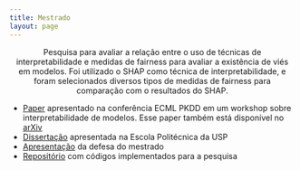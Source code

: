 ```yaml
---
title: Mestrado
layout: page
---
```


<div align="center">
Pesquisa para avaliar a relação entre o uso de técnicas de interpretabilidade e medidas de fairness para avaliar a existência de viés em modelos. Foi utilizado o SHAP como técnica de interpretabilidade, e foram selecionados diversos tipos de medidas de fairness para comparação com o resultados do SHAP.
</div>


- [Paper](https://link.springer.com/chapter/10.1007/978-3-030-43823-4_22) apresentado na conferência ECML PKDD em um workshop sobre interpretabilidade de modelos. Esse paper também está disponível no [arXiv](https://arxiv.org/pdf/1910.05591.pdf)
- [Dissertação](https://github.com/cesarojuliana/cesarojuliana.github.io/blob/main/mestrado/dissertacao.pdf) apresentada na Escola Politécnica da USP
- [Apresentação](https://github.com/cesarojuliana/cesarojuliana.github.io/blob/main/mestrado/apresentacao_defesa.pdf) da defesa do mestrado
- [Repositório](https://github.com/cesarojuliana/feature_importance_fairness_pt2) com códigos implementados para a pesquisa

